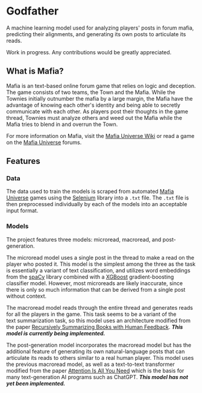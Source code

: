 # Godfather

A machine learning model used for analyzing players' posts in forum mafia, predicting their alignments, and generating its own posts to articulate its reads.

Work in progress. Any contributions would be greatly appreciated.

## What is Mafia?

Mafia is an text-based online forum game that relies on logic and deception. The game consists of two teams, the Town and the Mafia. While the Townies initially outnumber the mafia by a large margin, the Mafia have the advantage of knowing each other's identity and being able to secretly communicate with each other. As players post their thoughts in the game thread, Townies must analyze others and weed out the Mafia while the Mafia tries to blend in and overrun the Town.

For more information on Mafia, visit the [Mafia Universe Wiki](https://www.mafiauniverse.com/wiki/Main_Page) or read a game on the [Mafia Universe](https://www.mafiauniverse.com/forums/) forums.

## Features

### Data

The data used to train the models is scraped from automated [Mafia Universe](https://www.mafiauniverse.com/forums/) games using the [Selenium](https://www.selenium.dev/) library into a `.txt` file. The `.txt` file is then preprocessed individually by each of the models into an acceptable input format.

### Models

The project features three models: microread, macroread, and post-generation.

The microread model uses a single post in the thread to make a read on the player who posted it. This model is the simplest among the three as the task is essentially a variant of text classification, and utilizes word embeddings from the [spaCy](https://spacy.io/) library combined with a [XGBoost](https://xgboost.readthedocs.io/en/stable/) gradient-boosting classifier model. However, most microreads are likely inaccurate, since there is only so much information that can be derived from a single post without context. 

The macroread model reads through the entire thread and generates reads for all the players in the game. This task seems to be a variant of the text summarization task, so this model uses an architecture modified from the paper [Recursively Summarizing Books with Human Feedback](https://arxiv.org/abs/2109.10862). *__This model is currently being implemented.__*

The post-generation model incorporates the macroread model but has the additional feature of generating its own natural-language posts that can articulate its reads to others similar to a real human player. This model uses the previous macroread model, as well as a text-to-text transformer modified from the paper [Attention Is All You Need](https://arxiv.org/abs/1706.03762) which is the basis for many text-generation AI programs such as ChatGPT. *__This model has not yet been implemented.__*